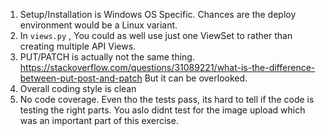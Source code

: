 1. Setup/Installation is Windows OS Specific. Chances are the deploy environment would be a Linux variant.
2. In `views.py` , You could as well use just one ViewSet to rather than creating multiple API Views. 
3. PUT/PATCH is actually not the same thing. https://stackoverflow.com/questions/31089221/what-is-the-difference-between-put-post-and-patch But it can be overlooked.
4. Overall coding style is clean
5. No code coverage. Even tho the tests pass, its hard to tell if the code is testing the right parts. You aslo didnt test for the image upload which was an important part of this exercise.
